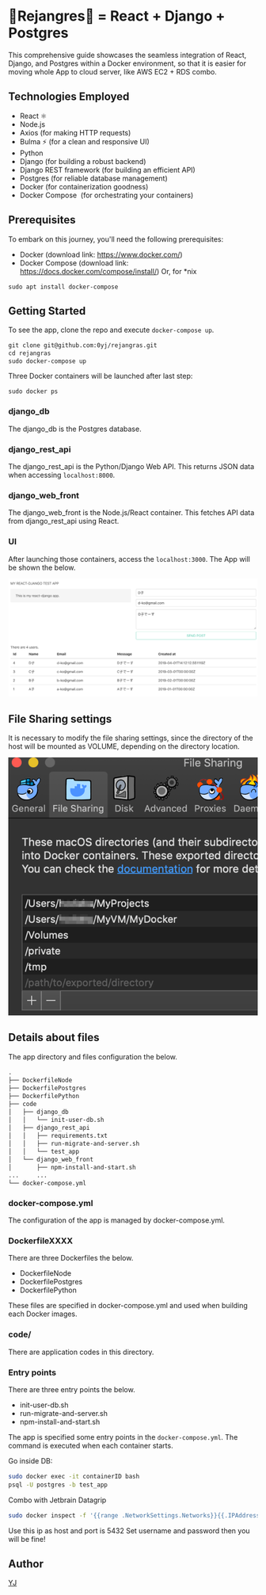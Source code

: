 # :dolphin:Rejangres:flags: = React + Django + Postgres

This comprehensive guide showcases the seamless integration of React, Django, and Postgres within a Docker environment, so that it is easier for moving whole App to cloud server, like AWS EC2 + RDS combo.

## Technologies Employed

* React ⚛️
* Node.js ️
* Axios  (for making HTTP requests)
* Bulma ⚡ (for a clean and responsive UI)
* Python 
* Django  (for building a robust backend)
* Django REST framework  (for building an efficient API)
* Postgres  (for reliable database management)
* Docker  (for containerization goodness)
* Docker Compose ️ (for orchestrating your containers)

## Prerequisites

To embark on this journey, you'll need the following prerequisites:

* Docker (download link: https://www.docker.com/)
* Docker Compose (download link: https://docs.docker.com/compose/install/)
Or, for *nix
```
sudo apt install docker-compose
```

## Getting Started

To see the app, clone the repo and execute `docker-compose up`.

```
git clone git@github.com:0yj/rejangras.git
cd rejangras
sudo docker-compose up
```

Three Docker containers will be launched after last step: 
```
sudo docker ps
```
### django_db
The django_db is the Postgres database.
### django_rest_api
The django_rest_api is the Python/Django Web API. This returns JSON data when accessing `localhost:8000`.
### django_web_front
The django_web_front is the Node.js/React container. This fetches API data from django_rest_api using React.
### UI
After launching those containers, access the `localhost:3000`. The App will be shown the below.

![sample_image](img/sample_image.png)


## File Sharing settings

It is necessary to modify the file sharing settings, since the directory of the host will be mounted as VOLUME, depending on the directory location.

![sample_image](img/docker_settings.png)

## Details about files

The app directory and files configuration the below.

```
.
├── DockerfileNode
├── DockerfilePostgres
├── DockerfilePython
├── code
│   ├── django_db
│   │   └── init-user-db.sh
│   ├── django_rest_api
│   │   ├── requirements.txt
│   │   ├── run-migrate-and-server.sh
│   │   └── test_app
│   └── django_web_front
│       ├── npm-install-and-start.sh
...     ...
└── docker-compose.yml
```

### docker-compose.yml

The configuration of the app is managed by docker-compose.yml.

### DockerfileXXXX

There are three Dockerfiles the below.

- DockerfileNode
- DockerfilePostgres
- DockerfilePython

These files are specified in docker-compose.yml and used when building each Docker images.

### code/

There are application codes in this directory.

### Entry points

There are three entry points the below.

- init-user-db.sh
- run-migrate-and-server.sh
- npm-install-and-start.sh

The app is specified some entry points in the `docker-compose.yml`. The command is executed when each container starts.

Go inside DB:

```bash
sudo docker exec -it containerID bash
psql -U postgres -b test_app
```

Combo with Jetbrain Datagrip

```bash
sudo docker inspect -f '{{range .NetworkSettings.Networks}}{{.IPAddress}}{{end}}' django_db
```

Use this ip as host and port is 5432
Set username and password then you will be fine! 

## Author

[YJ](https://github.com/0YJ)
